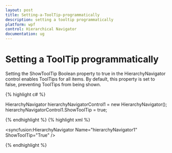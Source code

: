 ```yaml
---
layout: post
title: Setting-a-ToolTip-programmatically
description: setting a tooltip programmatically
platform: wpf
control: Hierarchical Navigator
documentation: ug
---
```


# Setting a ToolTip programmatically

Setting the ShowToolTip Boolean property to true in the HierarchyNavigator control enables ToolTips for all items. By default, this property is set to false, preventing ToolTips from being shown.


{% highlight c# %}

HierarchyNavigator hierarchyNavigatorControl1 = new HierarchyNavigator();
hierarchyNavigatorControl1.ShowToolTip = true;

{% endhighlight %}
{% highlight xml %}

<syncfusion:HierarchyNavigator Name="hierarchyNavigator1" ShowToolTip="True" />

{% endhighlight %}

